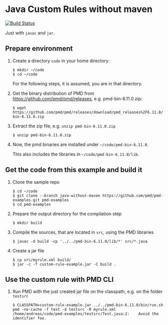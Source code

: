 # Java Custom Rules without maven

[![Build Status](https://travis-ci.org/pmd/pmd-examples.svg?branch=java-without-maven)](https://travis-ci.org/pmd/pmd-examples)

Just with `javac` and `jar`.

## Prepare environment

1.  Create a directory `code` in your home directory:

        $ mkdir ~/code
        $ cd ~/code

    For the following steps, it is assumed, you are in that directory.

2.  Get the binary distribution of PMD from <https://github.com/pmd/pmd/releases>, e.g. pmd-bin-6.11.0.zip:

        $ wget https://github.com/pmd/pmd/releases/download/pmd_releases%2F6.11.0/pmd-bin-6.11.0.zip

3.  Extract the zip file, e.g. `unzip pmd-bin-6.11.0.zip`

        $ unzip pmd-bin-6.11.0.zip

4.  Now, the pmd binaries are installed under `~/code/pmd-bin-6.11.0`.

    This also includes the libraries in `~/code/pmd-bin-6.11.0/lib`.

## Get the code from this example and build it

1.  Clone the sample repo

        $ cd ~/code
        $ git clone --branch java-without-maven https://github.com/pmd/pmd-examples.git pmd-examples
        $ cd pmd-examples

2.  Prepare the output directory for the compilation step

        $ mkdir build

3.  Compile the sources, that are located in `src`, using the PMD libraries

        $ javac -d build -cp '../../pmd-bin-6.11.0/lib/*' src/*.java

4.  Create a jar file

        $ cp src/myrule.xml build/
        $ jar -c -f custom-rule-example.jar -C build .

## Use the custom rule with PMD CLI

1.  Run PMD with the just created jar file on the classpath, e.g. on the folder `testsrc`

        $ CLASSPATH=custom-rule-example.jar ../../pmd-bin-6.11.0/bin/run.sh pmd -no-cache -f text -d testsrc -R myrule.xml
        /home/andreas/code/pmd-examples/testsrc/Test.java:2:	Avoid the identifier foo.
